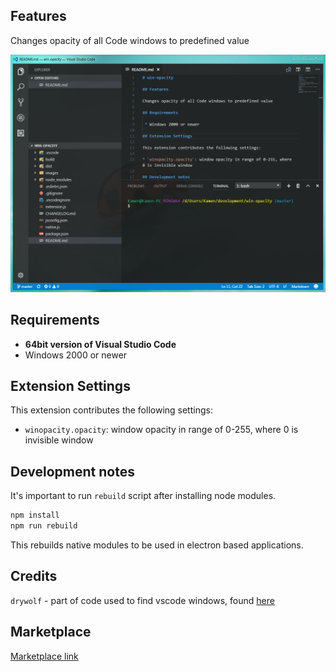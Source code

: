 ## Features

Changes opacity of all Code windows to predefined value

![Screenshot](images/screen-1.png)

## Requirements

 * **64bit version of Visual Studio Code**
 * Windows 2000 or newer

## Extension Settings

This extension contributes the following settings:

* `winopacity.opacity`: window opacity in range of 0-255, where 0 is invisible window

## Development notes

It's important to run `rebuild` script after installing node modules.

```bash
npm install
npm run rebuild
```

This rebuilds native modules to be used in electron based applications.

## Credits

`drywolf` - part of code used to find vscode windows, found [here](https://github.com/drywolf/code-solution-manager/blob/0.0.1/extension-ui/browser.js)

## Marketplace

[Marketplace link](https://marketplace.visualstudio.com/items?itemName=skacekachna.win-opacity)